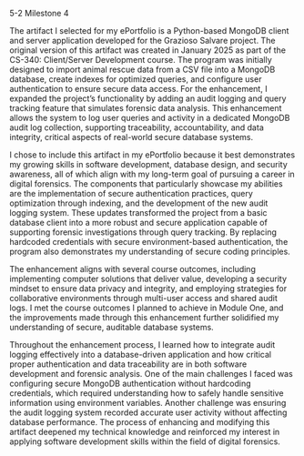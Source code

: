 5-2 Milestone 4

The artifact I selected for my ePortfolio is a Python-based MongoDB client and server application developed for the Grazioso Salvare project. The original version of this artifact was created in January 2025 as part of the CS-340: Client/Server Development course. The program was initially designed to import animal rescue data from a CSV file into a MongoDB database, create indexes for optimized queries, and configure user authentication to ensure secure data access. For the enhancement, I expanded the project’s functionality by adding an audit logging and query tracking feature that simulates forensic data analysis. This enhancement allows the system to log user queries and activity in a dedicated MongoDB audit log collection, supporting traceability, accountability, and data integrity, critical aspects of real-world secure database systems.

I chose to include this artifact in my ePortfolio because it best demonstrates my growing skills in software development, database design, and security awareness, all of which align with my long-term goal of pursuing a career in digital forensics. The components that particularly showcase my abilities are the implementation of secure authentication practices, query optimization through indexing, and the development of the new audit logging system. These updates transformed the project from a basic database client into a more robust and secure application capable of supporting forensic investigations through query tracking. By replacing hardcoded credentials with secure environment-based authentication, the program also demonstrates my understanding of secure coding principles.

The enhancement aligns with several course outcomes, including implementing computer solutions that deliver value, developing a security mindset to ensure data privacy and integrity, and employing strategies for collaborative environments through multi-user access and shared audit logs. I met the course outcomes I planned to achieve in Module One, and the improvements made through this enhancement further solidified my understanding of secure, auditable database systems.

Throughout the enhancement process, I learned how to integrate audit logging effectively into a database-driven application and how critical proper authentication and data traceability are in both software development and forensic analysis. One of the main challenges I faced was configuring secure MongoDB authentication without hardcoding credentials, which required understanding how to safely handle sensitive information using environment variables. Another challenge was ensuring the audit logging system recorded accurate user activity without affecting database performance. The process of enhancing and modifying this artifact deepened my technical knowledge and reinforced my interest in applying software development skills within the field of digital forensics.
